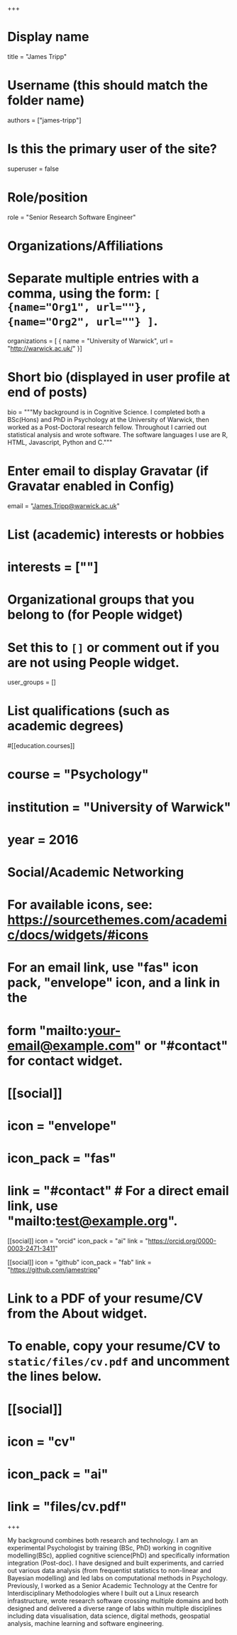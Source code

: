 +++
# Display name
title = "James Tripp"

# Username (this should match the folder name)
authors = ["james-tripp"]

# Is this the primary user of the site?
superuser = false

# Role/position
role = "Senior Research Software Engineer"

# Organizations/Affiliations
#   Separate multiple entries with a comma, using the form: `[ {name="Org1", url=""}, {name="Org2", url=""} ]`.
organizations = [ { name = "University of Warwick", url = "http://warwick.ac.uk/" }]

# Short bio (displayed in user profile at end of posts)
bio = """My background is in Cognitive Science. I completed both a BSc(Hons) and PhD in Psychology at the University of Warwick, then worked as a Post-Doctoral research fellow. Throughout I carried out statistical analysis and wrote software. The software languages I use are R, HTML, Javascript, Python and C."""

# Enter email to display Gravatar (if Gravatar enabled in Config)
email = "James.Tripp@warwick.ac.uk"

# List (academic) interests or hobbies
# interests = [""]

# Organizational groups that you belong to (for People widget)
#   Set this to `[]` or comment out if you are not using People widget.
user_groups = []

# List qualifications (such as academic degrees)
#[[education.courses]]
#  course = "Psychology"
#  institution = "University of Warwick"
#  year = 2016



# Social/Academic Networking
# For available icons, see: https://sourcethemes.com/academic/docs/widgets/#icons
#   For an email link, use "fas" icon pack, "envelope" icon, and a link in the
#   form "mailto:your-email@example.com" or "#contact" for contact widget.

# [[social]]
#   icon = "envelope"
#   icon_pack = "fas"
#   link = "#contact"  # For a direct email link, use "mailto:test@example.org".

[[social]]
  icon = "orcid"
  icon_pack = "ai"
  link = "https://orcid.org/0000-0003-2471-3411"

[[social]]
  icon = "github"
  icon_pack = "fab"
  link = "https://github.com/jamestripp"





# Link to a PDF of your resume/CV from the About widget.
# To enable, copy your resume/CV to `static/files/cv.pdf` and uncomment the lines below.
# [[social]]
#   icon = "cv"
#   icon_pack = "ai"
#   link = "files/cv.pdf"

+++

My background combines both research and technology. I am an experimental Psychologist by training (BSc, PhD) working in cognitive modelling(BSc), applied cognitive science(PhD) and specifically information integration (Post-doc). I have designed and built experiments, and carried out various data analysis (from frequentist statistics to non-linear and Bayesian modelling) and led labs on computational methods in Psychology. Previously, I worked as a Senior Academic Technology at the Centre for Interdisciplinary Methodologies where I built out a Linux research infrastructure, wrote research software crossing multiple domains and both designed and delivered a diverse range of labs within multiple disciplines including data visualisation, data science, digital methods, geospatial analysis, machine learning and software engineering.